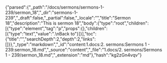 {"parsed":{"_path":"/docs/sermons/sermons-1-239/sermon_18","_dir":"sermons-1-239","_draft":false,"_partial":false,"_locale":"","title":"Sermon 18","description":"This is sermon 18","body":{"type":"root","children":[{"type":"element","tag":"p","props":{},"children":[{"type":"text","value":".\nBack to"}]}],"toc":{"title":"","searchDepth":2,"depth":2,"links":[]}},"_type":"markdown","_id":"content:1.docs:2. sermons:Sermons 1 - 239:sermon_18.md","_source":"content","_file":"1.docs/2. sermons/Sermons 1 - 239/sermon_18.md","_extension":"md"},"hash":"kg2zGn4vqv"}